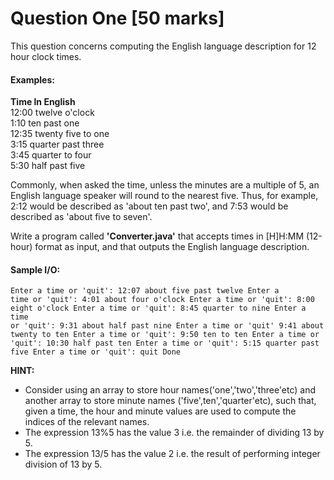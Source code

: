 # Question One [50 marks]

This question concerns computing the English language description for 12 hour clock times.

#### Examples:

__Time ln English__  
12:00  twelve o'clock  
1:10   ten past one  
12:35  twenty five to one  
3:15   quarter past three  
3:45   quarter to four  
5:30   half past five  

Commonly, when asked the time, unless the minutes are a multiple of 5, an English language speaker will round to the nearest five. Thus, for example, 2:12 would be described as 'about ten past two', and 7:53 would be described as 'about five to seven'.

Write a program called **'Converter.java'** that accepts times in [H]H:MM (12-hour) format as input, and that outputs the English language description.

#### Sample I/O:

<code>Enter a time or 'quit':
12:07
about five past twelve
Enter a time or 'quit': 
4:01
about four o'clock
Enter a time or 'quit':
8:00
eight o'clock
Enter a time or 'quit':
8:45
quarter to nine
Enter a time or 'quit':
9:31
about half past nine
Enter a time or 'quit'
9:41
about twenty to ten
Enter a time or 'quit':
9:50
ten to ten
Enter a time or 'quit':
10:30
half past ten
Enter a time or 'quit':
5:15
quarter past five
Enter a time or 'quit':
quit
Done</code>

__HINT:__  
- Consider using an array to store hour names('one','two','three'etc) and another array to store minute names ('five',ten','quarter'etc), such that, given a time, the hour and      minute values are used to compute the indices of the relevant names. 
- The expression 13%5 has the value 3 i.e. the remainder of dividing 13 by 5.
- The expression 13/5 has the value 2 i.e. the result of performing integer division of 13 by 5.
